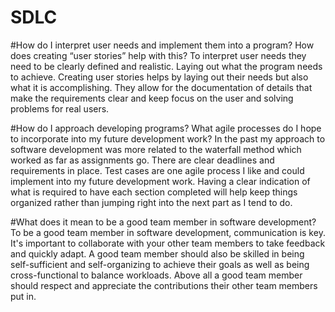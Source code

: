 # SDLC
#How do I interpret user needs and implement them into a program? How does creating “user stories” help with this?
To interpret user needs they need to be clearly defined and realistic. Laying out what the program needs to achieve. Creating user stories helps by laying out their needs but also what it is accomplishing. They allow for the documentation of details that make the requirements clear and keep focus on the user and solving problems for real users.

#How do I approach developing programs? What agile processes do I hope to incorporate into my future development work?
In the past my approach to software development was more related to the waterfall method which worked as far as assignments go. There are clear deadlines and requirements in place. Test cases are one agile process I like and could implement into my future development work. Having a clear indication of what is required to have each section completed will help keep things organized rather than jumping right into the next part as I tend to do. 

#What does it mean to be a good team member in software development?
To be a good team member in software development, communication is key. It's important to collaborate with your other team members to take feedback and quickly adapt. A good team member should also be skilled in being self-sufficient and self-organizing to achieve their goals as well as being cross-functional to balance workloads. Above all a good team member should respect and appreciate the contributions their other team members put in. 

